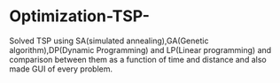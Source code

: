 # Optimization-TSP-
Solved TSP using SA(simulated annealing),GA(Genetic algorithm),DP(Dynamic Programming) and LP(Linear programming) and comparison between them as a function of time and distance and also made GUI of every problem.
